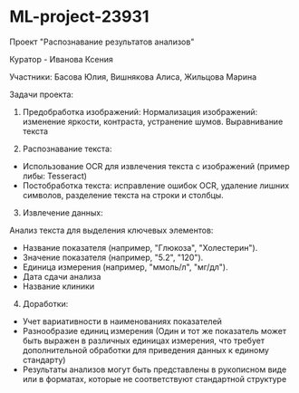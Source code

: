 # ML-project-23931
Проект "Распознавание результатов анализов"

Куратор - Иванова Ксения

Участники: Басова Юлия, Вишнякова Алиса, Жильцова Марина

Задачи проекта:

1. Предобработка изображений: Нормализация изображений: изменение яркости, контраста,
устранение шумов. Выравнивание текста

2. Распознавание текста:
- Использование OCR для извлечения текста с изображений (пример либы: Tesseract)
- Постобработка текста: исправление ошибок OCR, удаление лишних символов, разделение текста
на строки и столбцы.

3. Извлечение данных:

Анализ текста для выделения ключевых элементов:
- Название показателя (например, "Глюкоза", "Холестерин").
- Значение показателя (например, "5.2", "120").
- Единица измерения (например, "ммоль/л", "мг/дл").
- Дата сдачи анализа
- Название клиники

4. Доработки:
- Учет вариативности в наименованиях показателей
- Разнообразие единиц измерения (Один и тот же показатель может быть выражен в различных
единицах измерения, что требует дополнительной обработки для приведения данных к единому
стандарту)
- Результаты анализов могут быть представлены в рукописном виде или в форматах, которые не
соответствуют стандартной структуре

